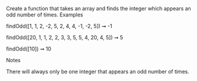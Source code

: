 Create a function that takes an array and finds the integer which appears an odd number of times.
Examples

findOdd([1, 1, 2, -2, 5, 2, 4, 4, -1, -2, 5]) ➞ -1

findOdd([20, 1, 1, 2, 2, 3, 3, 5, 5, 4, 20, 4, 5]) ➞ 5

findOdd([10]) ➞ 10

Notes

There will always only be one integer that appears an odd number of times.
